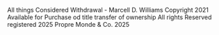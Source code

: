All things Considered Withdrawal - Marcell D. Williams Copyright 2021 
Available for Purchase od title transfer of ownership
All rights Reserved registered 2025 
Propre Monde & Co. 2025

